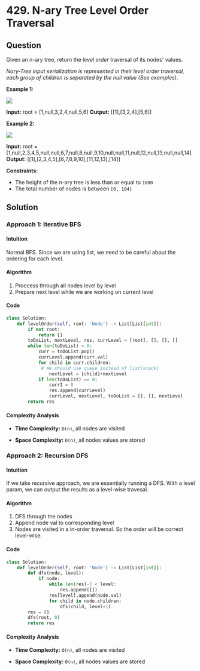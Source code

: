# 429. N-ary Tree Level Order Traversal

## Question

Given an n-ary tree, return the  _level order_  traversal of its nodes' values.

_Nary-Tree input serialization is represented in their level order traversal, each group of children is separated by the null value (See examples)._

**Example 1:**

![](https://assets.leetcode.com/uploads/2018/10/12/narytreeexample.png)

**Input:** root = [1,null,3,2,4,null,5,6]
**Output:** [[1],[3,2,4],[5,6]]

**Example 2:**

![](https://assets.leetcode.com/uploads/2019/11/08/sample_4_964.png)

**Input:** root = [1,null,2,3,4,5,null,null,6,7,null,8,null,9,10,null,null,11,null,12,null,13,null,null,14]
**Output:** [[1],[2,3,4,5],[6,7,8,9,10],[11,12,13],[14]]

**Constraints:**

- The height of the n-ary tree is less than or equal to  `1000`
- The total number of nodes is between  `[0, 104]`

## Solution

### Approach 1: Iterative BFS

#### Intuition

Normal BFS. Since we are using list, we need to be careful about the ordering for each level.

#### Algorithm

1. Proccess through all nodes level by level
2. Prepare next level while we are working on current level

#### Code

```python
class Solution:
    def levelOrder(self, root: 'Node') -> List[List[int]]:
        if not root:
            return []
        toDoList, nextLevel, res, currLevel = [root], [], [], []
        while len(toDoList) > 0:
            curr = toDoList.pop()
            currLevel.append(curr.val)
            for child in curr.children:
             # We should use queue instead of list(stack)
                nextLevel = [child]+nextLevel
            if len(toDoList) == 0:
                currI = 0
                res.append(currLevel)
                currLevel, nextLevel, toDoList = [], [], nextLevel
        return res
```

#### Complexity Analysis

- **Time Complexity:**  `O(n)`, all nodes are visited

- **Space Complexity:**  `O(n)`, all nodes values are stored

### Approach 2: Recursion DFS

#### Intuition

If we take recursive approach, we are essentially running a DFS. With a level param, we can output the results as a level-wise travesal.

#### Algorithm

1. DFS through the nodes
2. Append node val to corresponding level
3. Nodes are visited in a in-order traversal. So the order will be correct level-wise.

#### Code

```python
class Solution:
    def levelOrder(self, root: 'Node') -> List[List[int]]:
        def dfs(node, level):
            if node:
                while len(res)-1 < level:
                    res.append([])
                res[level].append(node.val)
                for child in node.children:
                    dfs(child, level+1)
        res = []
        dfs(root, 0)
        return res
```

#### Complexity Analysis

- **Time Complexity:**  `O(n)`, all nodes are visited

- **Space Complexity:**  `O(n)`, all nodes values are stored
